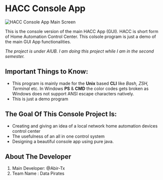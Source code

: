#                                           HACC Console App

![HACC Console App Main Screen](https://i.imgur.com/HPYJrda.jpg)

This is the console version of the main HACC App (GUI). HACC is short form of Home Automation Control Center. This colsole program is just a demo of the main GUI App functionalities.

_The project is under AIUB. I am doing this project while I am in the second semester._


## Important Things to Know:
* This program is mainly made for the **Unix** based **CLI** like *Bash, ZSH, Terminal* etc. In Windows **PS** & **CMD** the color codes gets broken as Windows does not support ANSI escape characters natively.
* This is just a demo program


## The Goal Of This Console Project Is:
* Creating and giving an idea of a local network home automation devices control center
* The usefulness of an all in one control system
* Designing a beautiful console app using pure java.


## About The Developer
1. Main Developer: @Abir-Tx
2. Team Name     : Data Pirates
